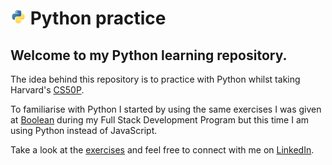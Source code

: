 # <img src="https://raw.githubusercontent.com/devicons/devicon/master/icons/python/python-original.svg" width="25px"> Python practice 

## Welcome to my Python learning repository.   
The idea behind this repository is to practice with Python whilst taking Harvard's [CS50P](https://cs50.harvard.edu/python/2022/).

To familiarise with Python I started by using the same exercises I was given at [Boolean](https://boolean.co.uk/) during my Full Stack Development Program but this time I am using Python instead of JavaScript.

Take a look at the [exercises](./exercises) and feel free to connect with me on [LinkedIn](https://www.linkedin.com/in/nicolapicchio).
